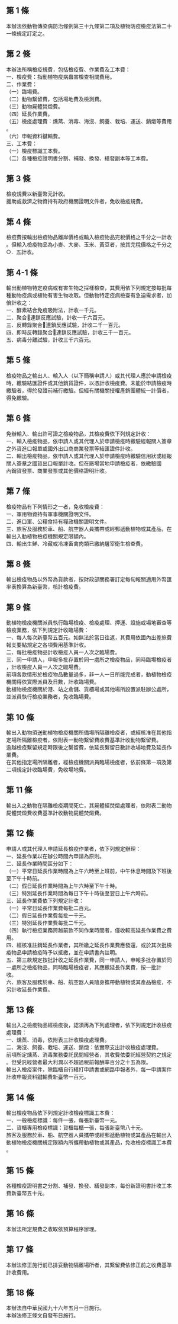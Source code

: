 第 1 條
-------
本辦法依動物傳染病防治條例第三十九條第二項及植物防疫檢疫法第二十  
一條規定訂定之。

第 2 條
-------
本辦法所稱檢疫規費，包括檢疫費、作業費及工本費：  
一、檢疫費：指動植物疫病蟲害檢查相關費用。  
二、作業費：  
（一）臨場費。  
（二）動物繫留費，包括場地費及檢測費。  
（三）動物屍體焚燬費。  
（四）延長作業費。  
（五）檢疫處理費：燻蒸、消毒、海沒、飼養、栽培、運送、銷燬等費用  
      。  
（六）申報資料鍵輸費。  
三、工本費：  
（一）檢疫標識工本費。  
（二）各種檢疫證明書分割、補發、換發、繕發副本等工本費。

第 3 條
-------
檢疫規費以新臺幣元計收。  
援助或救濟之物資持有政府機關證明文件者，免收檢疫規費。

第 4 條
-------
檢疫費按輸出檢疫物品離岸價格或輸入檢疫物品完稅價格之千分之一計收  
。但輸入檢疫物品為小麥、大麥、玉米、黃豆者，按其完稅價格之千分之  
○．五計收。

第 4-1 條
---------
輸出動植物特定疫病或有害生物之採樣檢查，其費用依下列規定按每批每  
種動物疫病或植物有害生物收取。但動物特定疫病檢查有急迫需求者，加  
倍計收之：  
一、酵素結合免疫吸附法，計收一千元。  
二、聚合連鎖反應試驗，計收一千六百元。  
三、反轉錄聚合連鎖反應試驗，計收二千一百元。  
四、即時反轉錄聚合連鎖反應試驗，計收三千一百元。  
五、病毒分離試驗，計收三千六百元。

第 5 條
-------
檢疫物品之輸出人、輸入人（以下簡稱申請人）或其代理人應於申請檢疫  
時，繳驗結匯證件或其他銷貨證件，以憑計收檢疫費。未能於申請檢疫時  
繳驗者，得於發證前補行繳驗。但經有關機關授權產銷團體統一計價者，  
得免繳驗。

第 6 條
-------
免辦輸入、輸出許可證之檢疫物品，其檢疫費依下列規定計收：  
一、輸入檢疫物品，依申請人或其代理人於申請檢疫時繳驗經報關人簽章  
    之外貨進口報單或國外出口商商業發票等結匯證件計收。  
二、輸出檢疫物品，依申請人或其代理人於申請檢疫時繳驗信用狀或經報  
    關人簽章之國貨出口報單計收。但在廠場當地申請檢疫者，依繳驗國  
    內銷貨發票、商業發票或其他價格證明計收。

第 7 條
-------
檢疫物品有下列情形之一者，免收檢疫費：  
一、軍用物資持有軍事機關證明文件。  
二、進口軍、公糧食持有糧政機關證明文件。  
三、旅客及服務於車、船、航空器人員攜帶或經郵遞動植物或其產品，在  
    輸出入動植物檢疫機關規定限額內。  
四、輸出生鮮、冷藏或冷凍畜禽肉類已繳納屠宰衛生檢查費。

第 8 條
-------
輸出檢疫物品以外幣為貨款者，按財政部關務署訂定每旬報關適用外幣匯  
率表換算為新臺幣，核計檢疫費。

第 9 條
-------
動植物檢疫機關派員執行臨場檢疫、檢疫處理、押運、設施或場地審查等  
檢疫業務，依下列規定計收臨場費：  
一、每人每次新臺幣五百元。如無法於當日往返，其費用依國內出差旅費  
    報支要點規定之各項費用基準計收。  
二、每批檢疫物品計收檢疫人員一人次之臨場費。  
三、同一申請人，申報多批存置於同一處所之檢疫物品，同時臨場檢疫者  
    ，計收檢疫人員一人次之臨場費。  
前項各款情形於檢疫物品數量過多，非一人一日所能完成者，動植物檢疫  
機關得依實際派員及日數，計收臨場費。  
動植物檢疫機關於港、站之倉儲、貨櫃場或其他場所設置派駐辦公處所，  
並派員執行檢疫業務者，免收臨場費。

第 10 條
--------
輸出入動物須送動植物檢疫機關所備場所隔離檢疫者，或經核准在其他指  
定場所隔離檢疫者，依附表一動物繫留費收費基準計收動物繫留費。  
逾越檢疫繫留規定時限後之繫留費，依延長繫留日數計收場地費及延長作  
業費。  
在其他指定場所隔離者，經檢疫機關派員臨場檢疫者，依前條第一項及第  
二項規定計收臨場費，免收場地費。

第 11 條
--------
輸出入之動物在隔離檢疫期間死亡，其屍體經焚燬處理者，依附表二動物  
屍體焚燬費收費基準計收動物屍體焚燬費。

第 12 條
--------
申請人或其代理人申請延長檢疫作業者，依下列規定辦理：  
一、延長作業以在辦公時間內申請為原則。  
二、延長作業時間區分如下：  
（一）平常日延長作業時間為上午六時至上班前，中午休息時間及下班後  
      至下午十時前。  
（二）假日延長作業時間為上午六時至下午十時。  
（三）特別延長作業時間為每日下午十時後至翌日上午六時前。  
三、延長作業費依下列規定計收：  
（一）平常日延長作業費每批二百元。  
（二）假日延長作業費每批一千元。  
（三）特別延長作業費每批二千元。  
（四）執行檢疫業務跨越前款不同作業時間者，僅收較高延長作業費之費  
      用。  
四、經核准註銷延長作業者，其所繳之延長作業費應發還，或於其次批檢  
    疫物品申請檢疫時予以抵繳，並在申請書內註明。  
五、第三款規定按批計收之延長作業費，同一申請人，申報多批存置於同  
    一處所之檢疫物品，同時臨場檢疫者，其應繳延長作業費，按一批計  
    收。  
六、旅客及服務於車、船、航空器人員隨身攜帶動植物或其產品檢疫，不  
    另計收延長作業費。

第 13 條
--------
輸出入之檢疫物品經檢疫後，認須再為下列處理者，依下列規定計收檢疫  
處理費：  
一、燻蒸、消毒，依附表三計收檢疫處理費。  
二、海沒、飼養、栽培、運送、銷燬：依實際支出計收檢疫處理費。  
前項所定燻蒸、消毒業務委託民間經營者，其收費依委託經營契約之規定  
。但受託經營者最大利潤以不超過稅前報酬率百分之十五為限。  
輸出入檢疫案件，除臨櫃自行繕打申請書或網路申報者外，每一申請案件  
計收申報資料鍵輸費新臺幣一百元。

第 14 條
--------
輸出檢疫物品依下列規定計收檢疫標識工本費：  
一、一般檢疫標識：每件一張，每張新臺幣一元。  
二、貨櫃專用檢疫標識：貨櫃每櫃一張，每張新臺幣八十元。  
旅客及服務於車、船、航空器人員攜帶或經郵遞動植物或其產品在輸出入  
動植物檢疫機關規定限額內所攜帶動植物或其產品，免收檢疫標識工本費  
。

第 15 條
--------
各種檢疫證明書之分割、補發、換發、繕發副本，每份新證明書計收工本  
費新臺幣五十元。

第 16 條
--------
本辦法所定規費之收取依預算程序辦理。

第 17 條
--------
本辦法修正施行前已排妥動物隔離場所者，其繫留費依修正前之收費基準  
計收費用。

第 18 條
--------
本辦法自中華民國九十六年五月一日施行。  
本辦法修正條文自發布日施行。

